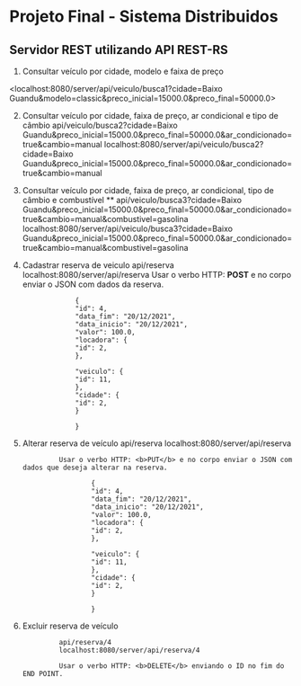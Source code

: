 

# Projeto Final - Sistema Distribuidos
## Servidor REST utilizando API REST-RS


1. Consultar veículo por cidade, modelo e faixa de preço

<localhost:8080/server/api/veiculo/busca1?cidade=Baixo Guandu&modelo=classic&preco_inicial=15000.0&preco_final=50000.0>

                
                    
2. Consultar veículo por cidade, faixa de preço, ar condicional e tipo de câmbio
                api/veiculo/busca2?cidade=Baixo Guandu&preco_inicial=15000.0&preco_final=50000.0&ar_condicionado=true&cambio=manual
                localhost:8080/server/api/veiculo/busca2?cidade=Baixo Guandu&preco_inicial=15000.0&preco_final=50000.0&ar_condicionado=true&cambio=manual
        
3. Consultar veículo por cidade, faixa de preço, ar condicional, tipo de câmbio e combustível **
                api/veiculo/busca3?cidade=Baixo Guandu&preco_inicial=15000.0&preco_final=50000.0&ar_condicionado=true&cambio=manual&combustivel=gasolina
                localhost:8080/server/api/veiculo/busca3?cidade=Baixo Guandu&preco_inicial=15000.0&preco_final=50000.0&ar_condicionado=true&cambio=manual&combustivel=gasolina
             
4. Cadastrar reserva de veiculo 
                api/reserva
                localhost:8080/server/api/reserva
                Usar o verbo HTTP: <b>POST</b> e no corpo enviar o JSON com dados da reserva.
                
                    {
                    "id": 4,
                    "data_fim": "20/12/2021",
                    "data_inicio": "20/12/2021",
                    "valor": 100.0,    
                    "locadora": {
                    "id": 2,
                    },

                    "veiculo": {
                    "id": 11,
                    },
                    "cidade": {
                    "id": 2,
                    }  

                    }

            

            
5. Alterar reserva de veículo
                api/reserva
                localhost:8080/server/api/reserva
                    
                Usar o verbo HTTP: <b>PUT</b> e no corpo enviar o JSON com dados que deseja alterar na reserva.
                    
                        {
                        "id": 4,
                        "data_fim": "20/12/2021",
                        "data_inicio": "20/12/2021",
                        "valor": 100.0,    
                        "locadora": {
                        "id": 2,
                        },

                        "veiculo": {
                        "id": 11,
                        },
                        "cidade": {
                        "id": 2,
                        }  

                        }
                        
                   
6. Excluir reserva de veículo 
        
                api/reserva/4
                localhost:8080/server/api/reserva/4
                       
                Usar o verbo HTTP: <b>DELETE</b> enviando o ID no fim do END POINT.
                       
                
                       
